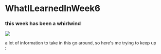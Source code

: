 # WhatILearnedInWeek6

### this week has been a whirlwind
![](https://realtalk4careermoms.files.wordpress.com/2018/04/mindblown.png)

a lot  of information to take in this go around, so here's me trying to keep up : 
